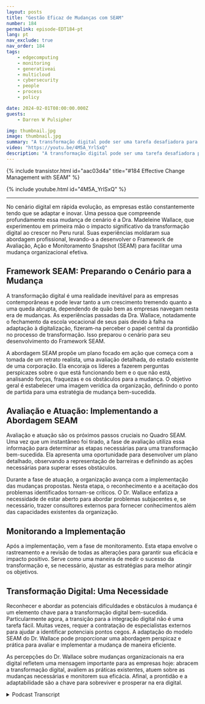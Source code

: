 ```yaml
---
layout: posts
title: "Gestão Eficaz de Mudanças com SEAM"
number: 184
permalink: episode-EDT184-pt
lang: pt
nav_exclude: true
nav_order: 184
tags:
    - edgecomputing
    - monitoring
    - generativeai
    - multicloud
    - cybersecurity
    - people
    - process
    - policy

date: 2024-02-01T08:00:00.000Z
guests:
    - Darren W Pulsipher

img: thumbnail.jpg
image: thumbnail.jpg
summary: "A transformação digital pode ser uma tarefa desafiadora para as organizações, e seu sucesso ou fracasso pode ter um impacto significativo no futuro de uma empresa, independentemente de seu tamanho. No episódio desta semana, a Dra. Madeleine Wallace compartilha suas percepções sobre o framework SEAM, uma abordagem sistemática para adotar a transformação digital."
video: "https://youtu.be/4M5A_YrlSxQ"
description: "A transformação digital pode ser uma tarefa desafiadora para as organizações, e seu sucesso ou fracasso pode ter um impacto significativo no futuro de uma empresa, independentemente de seu tamanho. No episódio desta semana, a Dra. Madeleine Wallace compartilha suas percepções sobre o framework SEAM, uma abordagem sistemática para adotar a transformação digital."
---
```


<div>
{% include transistor.html id="aac03d4a" title="#184 Effective Change Management with SEAM" %}

{% include youtube.html id="4M5A_YrlSxQ" %}
</div>

---

No cenário digital em rápida evolução, as empresas estão constantemente tendo que se adaptar e inovar. Uma pessoa que compreende profundamente essa mudança de cenário é a Dra. Madeleine Wallace, que experimentou em primeira mão o impacto significativo da transformação digital ao crescer no Peru rural. Suas experiências moldaram sua abordagem profissional, levando-a a desenvolver o Framework de Avaliação, Ação e Monitoramento Snapshot (SEAM) para facilitar uma mudança organizacional efetiva.

## Framework SEAM: Preparando o Cenário para a Mudança

A transformação digital é uma realidade inevitável para as empresas contemporâneas e pode levar tanto a um crescimento tremendo quanto a uma queda abrupta, dependendo de quão bem as empresas navegam nesta era de mudanças. As experiências passadas da Dra. Wallace, notadamente o fechamento da escola vocacional de seus pais devido à falha na adaptação à digitalização, fizeram-na perceber o papel central da prontidão no processo de transformação. Isso preparou o cenário para seu desenvolvimento do Framework SEAM.

A abordagem SEAM propõe um plano focado em ação que começa com a tomada de um retrato realista, uma avaliação detalhada, do estado existente de uma corporação. Ela encoraja os líderes a fazerem perguntas perspicazes sobre o que está funcionando bem e o que não está, analisando forças, fraquezas e os obstáculos para a mudança. O objetivo geral é estabelecer uma imagem verídica da organização, definindo o ponto de partida para uma estratégia de mudança bem-sucedida.

## Avaliação e Atuação: Implementando a Abordagem SEAM

Avaliação e atuação são os próximos passos cruciais no Quadro SEAM. Uma vez que um instantâneo foi tirado, a fase de avaliação utiliza essa informação para determinar as etapas necessárias para uma transformação bem-sucedida. Ela apresenta uma oportunidade para desenvolver um plano detalhado, observando a representação de barreiras e definindo as ações necessárias para superar esses obstáculos.

Durante a fase de atuação, a organização avança com a implementação das mudanças propostas. Nesta etapa, o reconhecimento e a aceitação dos problemas identificados tornam-se críticos. O Dr. Wallace enfatiza a necessidade de estar aberto para abordar problemas subjacentes e, se necessário, trazer consultores externos para fornecer conhecimentos além das capacidades existentes da organização.

## Monitorando a Implementação

Após a implementação, vem a fase de monitoramento. Esta etapa envolve o rastreamento e a revisão de todas as alterações para garantir sua eficácia e impacto positivo. Serve como uma maneira de medir o sucesso da transformação e, se necessário, ajustar as estratégias para melhor atingir os objetivos.

## Transformação Digital: Uma Necessidade

Reconhecer e abordar as potenciais dificuldades e obstáculos à mudança é um elemento chave para a transformação digital bem-sucedida. Particularmente agora, a transição para a integração digital não é uma tarefa fácil. Muitas vezes, requer a contratação de especialistas externos para ajudar a identificar potenciais pontos cegos. A adaptação do modelo SEAM do Dr. Wallace pode proporcionar uma abordagem perspicaz e prática para avaliar e implementar a mudança de maneira eficiente.

As percepções do Dr. Wallace sobre mudanças organizacionais na era digital refletem uma mensagem importante para as empresas hoje: abracem a transformação digital, avaliem as práticas existentes, atuem sobre as mudanças necessárias e monitorem sua eficácia. Afinal, a prontidão e a adaptabilidade são a chave para sobreviver e prosperar na era digital.



<details>
<summary> Podcast Transcript </summary>

<p></p>

</details>
